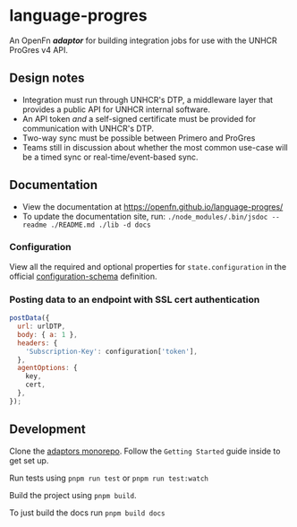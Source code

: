 # language-progres

An OpenFn **_adaptor_** for building integration jobs for use with the UNHCR
ProGres v4 API.

## Design notes

- Integration must run through UNHCR's DTP, a middleware layer that provides a
  public API for UNHCR internal software.
- An API token _and_ a self-signed certificate must be provided for
  communication with UNHCR's DTP.
- Two-way sync must be possible between Primero and ProGres
- Teams still in discussion about whether the most common use-case will be a
  timed sync or real-time/event-based sync.

## Documentation

- View the documentation at https://openfn.github.io/language-progres/
- To update the documentation site, run:
  `./node_modules/.bin/jsdoc --readme ./README.md ./lib -d docs`

### Configuration

View all the required and optional properties for `state.configuration` in the
official
[configuration-schema](https://docs.openfn.org/adaptors/packages/progres-configuration-schema/)
definition.

### Posting data to an endpoint with SSL cert authentication

```js
postData({
  url: urlDTP,
  body: { a: 1 },
  headers: {
    'Subscription-Key': configuration['token'],
  },
  agentOptions: {
    key,
    cert,
  },
});
```

## Development

Clone the [adaptors monorepo](https://github.com/OpenFn/adaptors). Follow the
`Getting Started` guide inside to get set up.

Run tests using `pnpm run test` or `pnpm run test:watch`

Build the project using `pnpm build`.

To just build the docs run `pnpm build docs`

